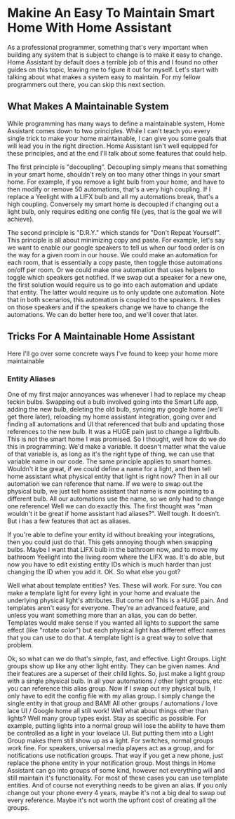 # Makine An Easy To Maintain Smart Home With Home Assistant
As a professional programmer, something that's very important when building any system that is subject to change is to make it easy to change. Home Assistant by default does a terrible job of this and I found no other guides on this topic, leaving me to figure it out for myself. Let's start with talking about what makes a system easy to maintain. For my fellow programmers out there, you can skip this next section.

## What Makes A Maintainable System
While programming has many ways to define a maintainable system, Home Assistant comes down to two principles. While I can't teach you every single trick to make your home maintainable, I can give you some goals that will lead you in the right direction. Home Assistant isn't well equipped for these principles, and at the end I'll talk about some features that could help.

The first principle is "decoupling". Decoupling simply means that something in your smart home, shouldn't rely on too many other things in your smart home. For example, if you remove a light bulb from your home, and have to then modify or remove 50 automations, that's a very high coupling. If I replace a Yeelight with a LIFX bulb and all my automations break, that's a high coupling. Conversely my smart home is decoupled if changing out a light bulb, only requires editing one config file (yes, that is the goal we will achieve).

The second principle is "D.R.Y." which stands for "Don't Repeat Yourself". This principle is all about minimizing copy and paste. For example, let's say we want to enable our google speakers to tell us when our food order is on the way for a given room in our house. We could make an automation for each room, that is essentially a copy paste, then toggle those automations on/off per room. Or we could make one automation that uses helpers to toggle which speakers get notified. If we swap out a speaker for a new one, the first solution would require us to go into each automation and update that entity. The latter would require us to only update one automation. Note that in both scenarios, this automation is coupled to the speakers. It relies on those speakers and if the speakers change we have to change the automations. We can do better here too, and we'll cover that later.

## Tricks For A Maintainable Home Assistant
Here I'll go over some concrete ways I've found to keep your home more maintainable

### Entity Aliases
One of my first major annoyances was whenever I had to replace my cheap teckin bulbs. Swapping out a bulb involved going into the Smart Life app, adding the new bulb, deleting the old bulb, syncing my google home (we'll get there later), reloading my home assistant integration, going over and finding all automations and UI that referenced that bulb and updating those references to the new bulb. It was a HUGE pain just to change a lightbulb. This is not the smart home I was promised. So I thought, well how do we do this in programming. We'd make a variable. It doesn't matter what the value of that variable is, as long as it's the right type of thing, we can use that variable name in our code. The same principle applies to smart homes. Wouldn't it be great, if we could define a name for a light, and then tell home assistant what physical entity that light is right now? Then in all our automation we can reference that name. If we were to swap out the physical bulb, we just tell home assistant that name is now pointing to a different bulb. All our automations use the name, so we only had to change one reference! Well we can do exactly this. The first thought was "man wouldn't it be great if home assistant had aliases?". Well tough. It doesn't. But i has a few features that act as aliases.

If you're able to define your entity id without breaking your integrations, then you could just do that. This gets annoying though when swapping bulbs. Maybe I want that LIFX bulb in the bathroom now, and to move my bathroom Yeelight into the living room where the LIFX was. It's do able, but now you have to edit existing entity IDs which is much harder than just changing the ID when you add it. OK. So what else you got?

Well what about template entities? Yes. These will work. For sure. You can make a template light for every light in your home and evaluate the underlying physical light's attributes. But come on! This is a HUGE pain. And templates aren't easy for everyone. They're an advanced feature, and unless you want something more than an alias, you can do better. Templates would make sense if you wanted all lights to support the same effect (like "rotate color") but each physical light has different effect names that you can use to do that. A template light is a great way to solve that problem.

Ok, so what can we do that's simple, fast, and effective. Light Groups. Light groups show up like any other light entity. They can be given names. And their features are a superset of their child lights. So, just make a light group with a single physical bulb. In all your automations / other light groups, etc you can reference this alias group. Now if I swap out my physical bulb, I only have to edit the config file with my alias group. I simply change the single entity in that group and BAM! All other groups / automations / love lace UI / Google home all still work! Well what about things other than lights? Well many group types exist. Stay as specific as possible. For example, putting lights into a normal group will lose the ability to have them be controlled as a light in your lovelace UI. But putting them into a Light Group makes them still show up as a light. For switches, normal groups work fine. For speakers, universal media players act as a group, and for notifications use notification groups. That way if you get a new phone, just replace the phone entity in your notification group. Most things in Home Assistant can go into groups of some kind, however not everything will and still maintain it's functionality. For most of these cases you can use template entities. And of course not everything needs to be given an alias. If you only change out your phone every 4 years, maybe it's not a big deal to swap out every reference. Maybe it's not worth the upfront cost of creating all the groups.
